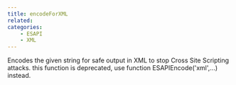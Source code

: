 ```yaml
---
title: encodeForXML
related:
categories:
    - ESAPI
    - XML
---
```


Encodes the given string for safe output in XML to stop Cross Site Scripting attacks.
		this function is deprecated, use function ESAPIEncode('xml',...) instead.